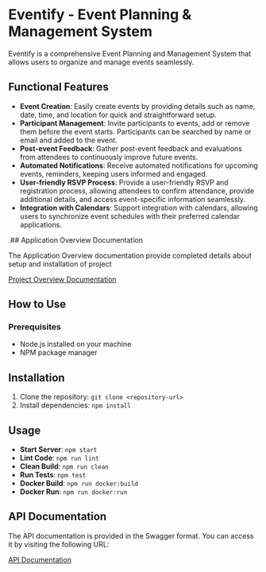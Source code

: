 # Eventify - Event Planning & Management System

Eventify is a comprehensive Event Planning and Management System that allows users to organize and manage events seamlessly.

## Functional Features
- **Event Creation**: Easily create events by providing details such as name, date, time, and location for quick and straightforward setup.
- **Participant Management**: Invite participants to events, add or remove them before the event starts. Participants can be searched by name or email and added to the event.
- **Post-event Feedback**: Gather post-event feedback and evaluations from attendees to continuously improve future events.
- **Automated Notifications**: Receive automated notifications for upcoming events, reminders, keeping users informed and engaged.
- **User-friendly RSVP Process**: Provide a user-friendly RSVP and registration process, allowing attendees to confirm attendance, provide additional details, and access event-specific information seamlessly.
- **Integration with Calendars**: Support integration with calendars, allowing users to synchronize event schedules with their preferred calendar applications.

.## Application Overview Documentation

The Application Overview documentation provide completed details about setup and installation of project

[Project Overview Documentation]([http://localhost:3000/api-docs](https://docs.google.com/document/d/1Zj-Re3G8T_CuRGXq2g4QcDrfKuJ_tFHcVuoHG3tA9os/edit)https://docs.google.com/document/d/1Zj-Re3G8T_CuRGXq2g4QcDrfKuJ_tFHcVuoHG3tA9os/edit)

## How to Use

### Prerequisites

- Node.js installed on your machine
- NPM package manager

## Installation

1. Clone the repository: `git clone <repository-url>`
2. Install dependencies: `npm install`

## Usage

- **Start Server**: `npm start`
- **Lint Code**: `npm run lint`
- **Clean Build**: `npm run clean`
- **Run Tests**: `npm test`
- **Docker Build**: `npm run docker:build`
- **Docker Run**: `npm run docker:run`


## API Documentation

The API documentation is provided in the Swagger format. You can access it by visiting the following URL:

[API Documentation](http://localhost:3000/api-docs)




